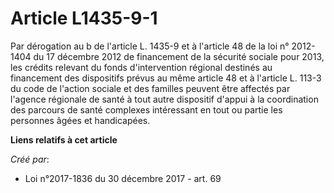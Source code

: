 # Article L1435-9-1

Par dérogation au b de l'article L. 1435-9 et à l'article 48 de la loi n° 2012-1404 du 17 décembre 2012 de financement de la
sécurité sociale pour 2013, les crédits relevant du fonds d'intervention régional destinés au financement des dispositifs
prévus au même article 48 et à l'article L. 113-3 du code de l'action sociale et des familles peuvent être affectés par
l'agence régionale de santé à tout autre dispositif d'appui à la coordination des parcours de santé complexes intéressant en
tout ou partie les personnes âgées et handicapées.

**Liens relatifs à cet article**

_Créé par_:

  - Loi n°2017-1836 du 30 décembre 2017 - art. 69
